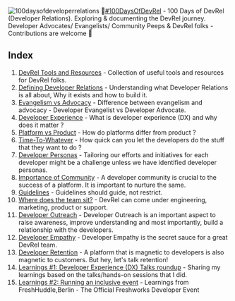 ![100daysofdeveloperrelations](https://user-images.githubusercontent.com/19341550/63220474-038fd300-c1a6-11e9-93a0-e86d7fc518e5.jpg)
👋[#100DaysOfDevRel](https://twitter.com/search?q=%23100DaysOfDevRel&src=hashtag_click) - 
100 Days of DevRel (Developer Relations). Exploring &amp; documenting the DevRel journey. Developer Advocates/ Evangelists/ Community Peeps &amp; DevRel folks - Contributions are welcome 🎉

## Index

1. [DevRel Tools and Resources](00_devrel_resources_and_tools) - Collection of useful tools and resources for DevRel folks.
2. [Defining Developer Relations](01_defining_developer_relations) - Understanding what Developer Relations is all about, Why it exists and how to build it.
3. [Evangelism vs Advocacy](03_evangelism_vs_advocacy) - Difference between evangelism and advocacy - Developer Evangelist vs Developer Advocate.
4. [Developer Experience](04_dx_developer_experience) - What is developer experience (DX) and why does it matter ?
5. [Platform vs Product](02_platform_vs_product) - How do platforms differ from product ?
6. [Time-To-Whatever](05_time_to_whatever) - How quick can you let the developers do the stuff that they want to do ?
7. [Developer Personas](06_developer_personas) - Tailoring our efforts and initiatives for each developer might be a challenge unless we have identified developer personas.
8. [Importance of Community](07_importance_of_community) - A developer community is crucial to the success of a platform. It is important to nurture the same. 
9. [Guidelines](08_guidelines_are_important) - Guidelines should guide, not restrict.
10. [Where does the team sit?](09_devrel_placement) - DevRel can come under engineering, marketing, product or support. 
11. [Developer Outreach](10_developer_outreach) - Developer Outreach is an important aspect to raise awareness, improve understanding and most importantly, build a relationship with the developers.
12. [Developer Empathy](11_developer_empathy) - Developer Empathy is the secret sauce for a great DevRel team.
13. [Developer Retention](12_developer_retention) - A platform that is magnetic to developers is also magnetic to customers. But hey, let's talk retention!
14. [Learnings #1: Developer Experience (DX) Talks roundup](13_learnings_01_dx_talk_roundup) - Sharing my learnings based on the talks/hands-on sessions that I did.
15. [Learnings #2: Running an inclusive event](14_learnings_02_running_an_inclusive_event) - Learnings from FreshHuddle,Berlin - The Official Freshworks Developer Event
